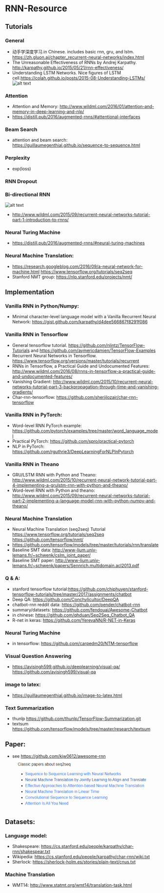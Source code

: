 # RNN-Resource
## Tutorials
### General
- 动手学深度学习.in Chinese. includes basic rnn, gru, and lstm. https://zh.gluon.ai/chapter_recurrent-neural-networks/index.html
- The Unreasonable Effectiveness of RNNs by Andrej Karpathy. http://karpathy.github.io/2015/05/21/rnn-effectiveness/
- Understanding LSTM Networks. Nice figures of LSTM cell.https://colah.github.io/posts/2015-08-Understanding-LSTMs/
![alt text](https://colah.github.io/posts/2015-08-Understanding-LSTMs/img/LSTM3-chain.png)

### Attention
- Attention and Memory: http://www.wildml.com/2016/01/attention-and-memory-in-deep-learning-and-nlp/
- https://distill.pub/2016/augmented-rnns/#attentional-interfaces

### Beam Search
- attention and beam search: https://guillaumegenthial.github.io/sequence-to-sequence.html

### Perplexity
- exp(loss)

### RNN Dropout

### Bi-directional RNN
![alt text](http://d3kbpzbmcynnmx.cloudfront.net/wp-content/uploads/2015/09/bidirectional-rnn.png)
- http://www.wildml.com/2015/09/recurrent-neural-networks-tutorial-part-1-introduction-to-rnns/

### Neural Turing Machine
- https://distill.pub/2016/augmented-rnns/#neural-turing-machines

### Neural Machine Translation:
- https://research.googleblog.com/2016/09/a-neural-network-for-machine.html
https://www.tensorflow.org/tutorials/seq2seq
- Stanford NMT group: https://nlp.stanford.edu/projects/nmt/

## Implementation
### Vanilla RNN in Python/Numpy:
- Minimal character-level language model with a Vanilla Recurrent Neural Network: https://gist.github.com/karpathy/d4dee566867f8291f086

### Vanilla RNN in Tensorflow
- General tensorflow tutorial. https://github.com/nlintz/TensorFlow-Tutorials and https://github.com/aymericdamien/TensorFlow-Examples
- Recurrent Neural Networks in Tensorflow. https://www.tensorflow.org/versions/master/tutorials/recurrent
- RNNs in Tensorflow, a Practical Guide and Undocumented Features: http://www.wildml.com/2016/08/rnns-in-tensorflow-a-practical-guide-and-undocumented-features/
- Vanishing Gradient: http://www.wildml.com/2015/10/recurrent-neural-networks-tutorial-part-3-backpropagation-through-time-and-vanishing-gradients/
- Char-rnn-tensorflow: https://github.com/sherjilozair/char-rnn-tensorflow

### Vanilla RNN in PyTorch:
- Word-level RNN PyTorch example: https://github.com/pytorch/examples/tree/master/word_language_model
- Practical PyTorch: https://github.com/spro/practical-pytorch
- NLP in PyTorch: https://github.com/rguthrie3/DeepLearningForNLPInPytorch

### Vanilla RNN in Theano
- GRU/LSTM RNN with Python and Theano: http://www.wildml.com/2015/10/recurrent-neural-network-tutorial-part-4-implementing-a-grulstm-rnn-with-python-and-theano/
- Word-level RNN with Python and theano: http://www.wildml.com/2015/09/recurrent-neural-networks-tutorial-part-2-implementing-a-language-model-rnn-with-python-numpy-and-theano/

### Neural Machine Translation
- Neural Machine Translation (seq2seq) Tutorial https://www.tensorflow.org/tutorials/seq2seq https://github.com/tensorflow/nmt/
- https://github.com/tensorflow/models/tree/master/tutorials/rnn/translate
- Baseline SMT data: http://www-lium.univ-lemans.fr/~schwenk/cslm_joint_paper/
- Baseline SMT paper: http://www-lium.univ-lemans.fr/~schwenk/papers/Sennrich.multidomain.acl2013.pdf

### Q & A:
- stanford tensorflow tutorial:https://github.com/chiphuyen/stanford-tensorflow-tutorials/tree/master/2017/assignments/chatbot
- Deep QA: https://github.com/Conchylicultor/DeepQA
- chatbot-rnn reddit data: https://github.com/pender/chatbot-rnn
- summary/datasets: https://github.com/fendouai/Awesome-Chatbot
- in chinese: https://github.com/qhduan/Seq2Seq_Chatbot_QA
- R-net in keras: https://github.com/YerevaNN/R-NET-in-Keras

### Neural Turing Machine
- in tensorflow: https://github.com/carpedm20/NTM-tensorflow

### Visual Question Answering
- https://avisingh599.github.io/deeplearning/visual-qa/ https://github.com/avisingh599/visual-qa

### image to latex:
- https://guillaumegenthial.github.io/image-to-latex.html

### Text Summarization
- thunlp https://github.com/thunlp/TensorFlow-Summarization.git 
- textsum https://github.com/tensorflow/models/tree/master/research/textsum

## Paper:
- see https://github.com/kjw0612/awesome-rnn
![alt text](https://raw.githubusercontent.com/mylovelybaby/RNN-Resource/master/classic_seq2seq_paper.png)

## Datasets:
### Language model:
- Shakespeare: https://cs.stanford.edu/people/karpathy/char-rnn/shakespear.txt
- Wikipedia: https://cs.stanford.edu/people/karpathy/char-rnn/wiki.txt
- Sherlock: https://sherlock-holm.es/stories/plain-text/cnus.txt
### Machine Translation
- WMT14: http://www.statmt.org/wmt14/translation-task.html
